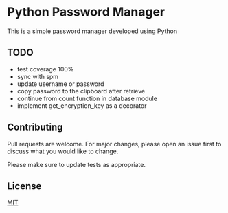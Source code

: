 # Python Password Manager
This is a simple password manager developed using Python

## TODO
* test coverage 100%
* sync with spm
* update username or password
* copy password to the clipboard after retrieve
* continue from count function in database module
* implement get_encryption_key as a decorator

## Contributing

Pull requests are welcome. For major changes, please open an issue first
to discuss what you would like to change.

Please make sure to update tests as appropriate.

## License

[MIT](https://choosealicense.com/licenses/mit/)
